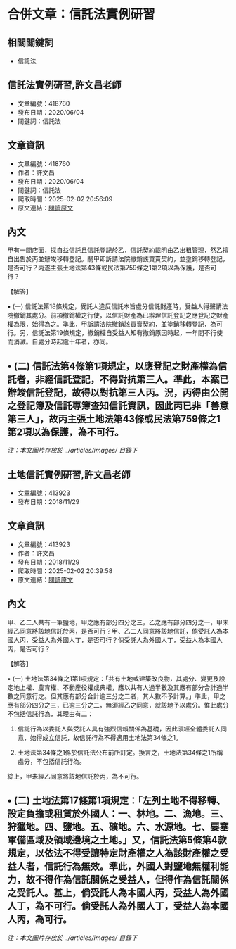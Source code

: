 # 合併文章：信託法實例研習

## 相關關鍵詞
- 信託法

## 信託法實例研習,許文昌老師
- 文章編號：418760
- 發布日期：2020/06/04
- 關鍵詞：信託法


## 文章資訊
- 文章編號：418760
- 作者：許文昌
- 發布日期：2020/06/04
- 關鍵詞：信託法
- 爬取時間：2025-02-02 20:56:09
- 原文連結：[閱讀原文](https://real-estate.get.com.tw/Columns/detail.aspx?no=418760)

## 內文
甲有一間店面，採自益信託且信託登記於乙，信託契約載明由乙出租管理，然乙擅自出售於丙並辦竣移轉登記。嗣甲即訴請法院撤銷該買賣契約，並塗銷移轉登記，是否可行？丙遂主張土地法第43條或民法第759條之1第2項以為保護，是否可行？

【解答】

• (一) 信託法第18條規定，受託人違反信託本旨處分信託財產時，受益人得聲請法院撤銷其處分。前項撤銷權之行使，以信託財產為已辦理信託登記之應登記之財產權為限，始得為之。準此，甲訴請法院撤銷該買賣契約，並塗銷移轉登記，為可行。另，信託法第19條規定，撤銷權自受益人知有撤銷原因時起，一年間不行使而消滅。自處分時起逾十年者，亦同。

• (二) 信託法第4條第1項規定，以應登記之財產權為信託者，非經信託登記，不得對抗第三人。準此，本案已辦竣信託登記，故得以對抗第三人丙。況，丙得由公開之登記簿及信託專簿查知信託資訊，因此丙已非「善意第三人」，故丙主張土地法第43條或民法第759條之1第2項以為保護，為不可行。
---
*注：本文圖片存放於 ../articles/images/ 目錄下*


## 土地信託實例研習,許文昌老師
- 文章編號：413923
- 發布日期：2018/11/29


## 文章資訊
- 文章編號：413923
- 作者：許文昌
- 發布日期：2018/11/29
- 爬取時間：2025-02-02 20:39:58
- 原文連結：[閱讀原文](https://real-estate.get.com.tw/Columns/detail.aspx?no=413923)

## 內文
甲、乙二人共有一筆鹽地，甲之應有部分四分之三，乙之應有部分四分之一，甲未經乙同意將該地信託於丙，是否可行？甲、乙二人同意將該地信託，倘受託人為本國人丙，受益人為外國人丁，是否可行？倘受託人為外國人丁，受益人為本國人丙，是否可行？

【解答】

• (一) 土地法第34條之1第1項規定：「共有土地或建築改良物，其處分、變更及設定地上權、農育權、不動產役權或典權，應以共有人過半數及其應有部分合計過半數之同意行之。但其應有部分合計逾三分之二者，其人數不予計算。」準此，甲之應有部分四分之三，已逾三分之二，無須經乙之同意，就該地予以處分。惟此處分不包括信託行為，其理由有二：

1. 信託行為以委託人與受託人具有強烈信賴關係為基礎，因此須經全體委託人同意，始得成立信託，故信託行為不得適用土地法第34條之1。

2. 土地法第34條之1係於信託法公布前所訂定。換言之，土地法第34條之1所稱處分，不包括信託行為。

綜上，甲未經乙同意將該地信託於丙，為不可行。

• (二) 土地法第17條第1項規定：「左列土地不得移轉、設定負擔或租賃於外國人：一、林地。二、漁地。三、狩獵地。四、鹽地。五、礦地。六、水源地。七、要塞軍備區域及領域邊境之土地。」又，信託法第5條第4款規定，以依法不得受讓特定財產權之人為該財產權之受益人者，信託行為無效。準此，外國人對鹽地無權利能力，故不得作為信託關係之受益人，但得作為信託關係之受託人。基上，倘受託人為本國人丙，受益人為外國人丁，為不可行。倘受託人為外國人丁，受益人為本國人丙，為可行。
---
*注：本文圖片存放於 ../articles/images/ 目錄下*

